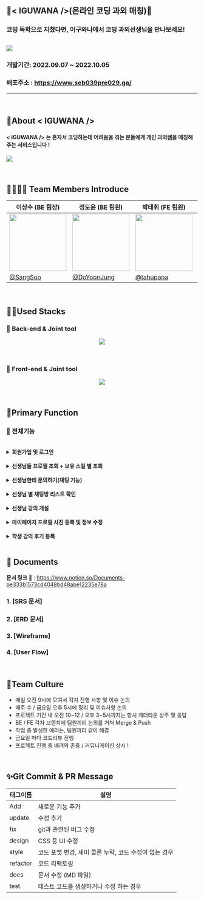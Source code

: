 ## 🦎< IGUWANA />(온라인 코딩 과외 매칭)🦎

### 코딩 독학으로 지쳤다면, 이구와나에서 코딩 과외선생님을 만나보세요! 
![](https://user-images.githubusercontent.com/81614803/196863676-6e27465f-527a-4cf8-be1d-4cd12511f5c0.png)
---


### 개발기간: 2022.09.07 ~ 2022.10.05

### 배포주소 : https://www.seb039pre029.ga/

---

<br>

## 🦎About < IGUWANA />

 #### < IGUWANA /> 는 혼자서 코딩하는데 어려움을 겪는 분들에게 개인 과외쌤을 매칭해주는 서비스입니다 ! 
<p>
  <img src="https://user-images.githubusercontent.com/81614803/196864532-45e214c3-40bf-451e-8e48-85358eac37cc.gif">
</p>

<br>

## 👨‍👩‍👧‍👦 Team Members Introduce
|이상수 (BE 팀장)   |정도윤 (BE 팀원)                  |박태휘 (FE 팀원)               |심의석 (FE 팀원)               |
|----------------|-------------------------------|-----------------------------|-----------------------------|
|<img src='https://user-images.githubusercontent.com/81614803/196865409-bad7601e-b732-4f7a-b00a-58f317f679a9.png' width='150'>|<img src='https://user-images.githubusercontent.com/81614803/196865311-af72f25e-f1df-41de-a0cf-22c461ed1e25.png' width='150'/>|<img src='https://user-images.githubusercontent.com/81614803/196865434-308ccad5-ac6c-4f76-abbb-0b7e4aeabf81.jpg' width='150'/>|<img src='https://user-images.githubusercontent.com/81614803/196865456-c74a5cb4-3143-4a8f-8207-11d2f8b5e872.png' width='150'/>|                  
|[@SangSoo](https://github.com/tkdtn1427)        |[@DoYoonJung](https://github.com/DoYoonJung)           |[@tahupapa](https://github.com/tahupapa)           |[@shimeeuisuk](https://github.com/shimeeuisuk)       |


<br>

## 👩‍💻Used Stacks

### **💫 Back-end & Joint tool** 

<p align="center">
  <img src="https://user-images.githubusercontent.com/81614803/196866810-1a1db8d6-c965-4802-9dcd-7ee517c400ab.png">
</p>

 <br>
 
 ### **🌟 Front-end & Joint tool**
 
 <p align="center">
  <img src="https://user-images.githubusercontent.com/81614803/196867414-d6617494-113b-41bf-86b8-e75f39e26f50.png">
</p>

 <br>


## 🏡Primary Function

### 🎨 전체기능
</br>

<details>
<summary><b>회원가입 및 로그인</b></summary>
<div markdown="1">
 
![](https://user-images.githubusercontent.com/81614803/196869628-707b6be7-9af0-428e-86c8-7861162bd588.gif)
 - **Reference** :pushpin:
   - 이름, 닉네임, 메일, 비밀번호를 입력하면 해당 메일로 인증번호가 오고 그 번호로 인증하여 회원가입이 가능합니다. (이메일 중복 불가)
   - 가입을 완료하면 해당 이메일과 비밀번호로 로그인 하면 됩니다.
 
</div>
</details>
</br>

<details>
<summary><b>선생님들 프로필 조회 + 보유 스킬 별 조회</b></summary>
<div markdown="1">
 
![](https://user-images.githubusercontent.com/81614803/196870726-b6f48938-9179-4b16-a2b7-641cf4b2e0a6.gif)
 - **Reference** :pushpin:
   - 이구와나에 가입하신 선생님들을 조회할 수 있습니다.
   - 선생님은 가나다순, 별점순, 후기순으로 내가 원하는 리스트를 볼 수 있고 기술 스택별, 선생님 이름 별로 검색이 가능합니다.
 
</div>
</details>
</br>

<details>
<summary><b>선생님한테 문의하기(채팅 기능)</b></summary>
<div markdown="1">
 
![](https://user-images.githubusercontent.com/81614803/196870808-7c702ff4-a365-4606-9f0f-bbd81601fe52.gif)
 - **Reference** :pushpin:
   - 내가 원하는 선생님을 찾았다면 선생님 상세보기 페이지에서 문의하기 버튼을 눌러 메세지를 남길 수 있습니다.
   - 실시간 채팅도 가능하며 실시간이 아니더라도 채팅을 남겨 놓으면 전의 내용들을 확인 가능합니다.
   - 실시간 채팅으로 선생님과 과외에 대해 상세하게 조율이 가능합니다.
 
</div>
</details>
</br>

<details>
<summary><b>선생님 별 채팅방 리스트 확인</b></summary>
<div markdown="1">
 
![](https://user-images.githubusercontent.com/81614803/196870821-e2338d17-1dc3-4e07-aaf2-1d29605019da.gif)
 - **Reference** :pushpin:
   - 상단바의 종모양 버튼을 누르면 현재 내가 진행하고 있는 채팅방 목록을 조회 할 수 있습니다.
   - 채팅방 목록에서 닉네임을 눌러 내가 채팅하고 싶은 상대의 채팅방으로 들어갈 수 있습니다.
 
</div>
</details>
</br>

<details>
<summary><b>선생님 강의 개설</b></summary>
<div markdown="1">
 
![](https://user-images.githubusercontent.com/81614803/196870829-707ec218-2376-4137-b041-728d84a0f831.gif)
 - **Reference** :pushpin:
   - 채팅을 통해 강의에 대한 조율이 끝났다면 선생님은 선생님과 학생의 코드를 입력하여 해당 강의의 날짜와 시간을 선택하여 강의를 등록 할 수 있습니다. 
   - 과외를 등록하면 연결된 학생과 선생님의 캘린더에 등록이 되어 서로의 일정을 조율할 때 편하게 이용할 수 있습니다.
 
</div>
</details>
</br>

<details>
<summary><b>마이페이지 프로필 사진 등록 및 정보 수정</b></summary>
<div markdown="1">
 
![](https://user-images.githubusercontent.com/81614803/196870888-f7371c75-49d8-470f-8b9a-9cbf1e5af8c8.gif)
 - **Reference** :pushpin:
   - 서비스 사용자들은 마이페이지에서 프로필 사진과 개인 정보를 수정 할 수 있습니다. 
 
</div>
</details>
</br>

<details>
<summary><b>학생 강의 후기 등록</b></summary>
<div markdown="1">
 
![](https://user-images.githubusercontent.com/81614803/196870898-a90bf501-2698-4d21-9535-0d23dac477c9.gif)
 - **Reference** :pushpin:
   - 학생들은 진행한 과외에 대해 후기를 남길 수 있습니다. 
   - 후기는 해당 과외 선생님 평판에 영향을 미치며, 후기 등록은 학생이 직접 수행한 후기에만 가능합니다.
 
</div>
</details>
</br>


## :memo: Documents

**문서 링크** :pushpin: : https://www.notion.so/Documents-be333b1573cd4048bd48abe12235e78a


### 1. [SRS 문서]
### 2. [ERD 문서]
### 3. [Wireframe]
### 4. [User Flow]

<br>

## 🍵Team Culture

- 매일 오전 9시에 모여서 각자 진행 사항 및 이슈 논의
- 매주 수 / 금요일 오후 5시에 정리 및 이슈사항 논의
- 프로젝트 기간 내 오전 10~12 / 오후 3~5시까지는 항시 게더타운 상주 및 응답
- BE / FE 각자 브랜치에 팀원끼리 논의를 거쳐 Merge & Push 
- 작업 중 발생한 에러는, 팀원끼리 같이 해결
- 금요일 마다 코드리뷰 진행
- 프로젝트 진행 중 배려와 존중 / 커뮤니케이션 상시 ! 

<br>

## ✨Git Commit & PR Message

| 태그이름 | 설명                                                  |
| -------- | ----------------------------------------------------- |
| Add     | 새로운 기능 추가                                      |
| update     | 수정 추가                                      |
| fix      | git과 관련된 버그 수정                                             |
| design   | CSS 등 UI 수정                                 |
| style    | 코드 포맷 변경, 세미 콜론 누락, 코드 수정이 없는 경우 |
| refactor | 코드 리팩토링                                         |
| docs     | 문서 수정 (MD 파일)                                   |
| test     | 테스트 코드를 생성하거나 수정 하는 경우               | 
